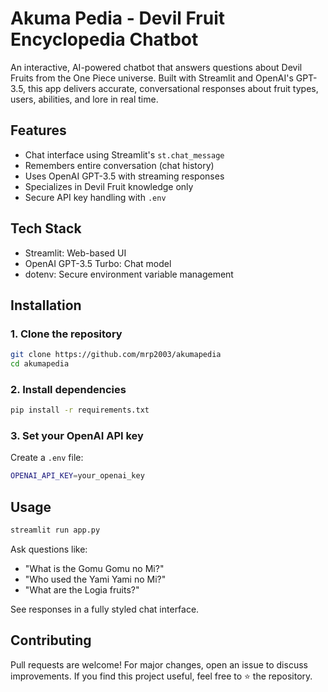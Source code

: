 # Akuma Pedia - Devil Fruit Encyclopedia Chatbot

An interactive, AI-powered chatbot that answers questions about Devil Fruits from the One Piece universe. Built with Streamlit and OpenAI's GPT-3.5, this app delivers accurate, conversational responses about fruit types, users, abilities, and lore in real time.

## Features

- Chat interface using Streamlit's `st.chat_message`
- Remembers entire conversation (chat history)
- Uses OpenAI GPT-3.5 with streaming responses
- Specializes in Devil Fruit knowledge only
- Secure API key handling with `.env`

## Tech Stack

- Streamlit: Web-based UI
- OpenAI GPT-3.5 Turbo: Chat model
- dotenv: Secure environment variable management

## Installation

### 1. Clone the repository

```bash
git clone https://github.com/mrp2003/akumapedia
cd akumapedia
```

### 2. Install dependencies
```bash
pip install -r requirements.txt
```

### 3. Set your OpenAI API key
Create a `.env` file:


```bash
OPENAI_API_KEY=your_openai_key
```
## Usage
```bash
streamlit run app.py
```

Ask questions like:

- "What is the Gomu Gomu no Mi?"
- "Who used the Yami Yami no Mi?"
- "What are the Logia fruits?"

See responses in a fully styled chat interface.

## Contributing
Pull requests are welcome! For major changes, open an issue to discuss improvements.
If you find this project useful, feel free to ⭐ the repository.

